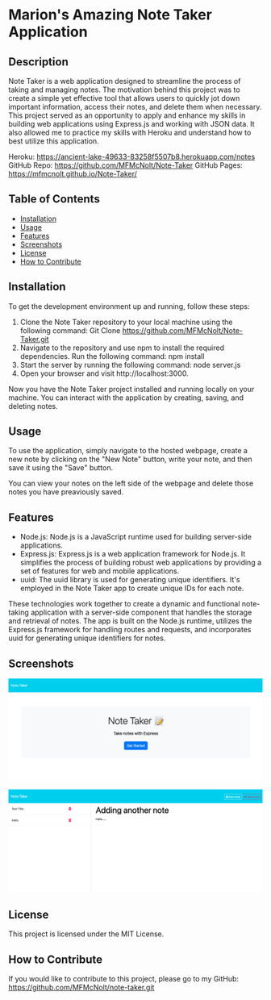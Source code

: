 # Marion's Amazing Note Taker Application

## Description

Note Taker is a web application designed to streamline the process of taking and managing notes. The motivation behind this project was to create a simple yet effective tool that allows users to quickly jot down important information, access their notes, and delete them when necessary. This project served as an opportunity to apply and enhance my skills in building web applications using Express.js and working with JSON data. It also allowed me to practice my skills with Heroku and understand how to best utilize this application.

Heroku: https://ancient-lake-49633-83258f5507b8.herokuapp.com/notes
GitHub Repo: https://github.com/MFMcNolt/Note-Taker
GitHub Pages: https://mfmcnolt.github.io/Note-Taker/

## Table of Contents

- [Installation](#installation)
- [Usage](#usage)
- [Features](#features)
- [Screenshots](#screenshots)
- [License](#license)
- [How to Contribute](#how-to-contribute)

## Installation

To get the development environment up and running, follow these steps:

1. Clone the Note Taker repository to your local machine using the following command: Git Clone https://github.com/MFMcNolt/Note-Taker.git
2. Navigate to the repository and use npm to install the required dependencies. Run the following command: npm install
3. Start the server by running the following command: node server.js
4. Open your browser and visit http://localhost:3000.

Now you have the Note Taker project installed and running locally on your machine. You can interact with the application by creating, saving, and deleting notes.

## Usage

To use the application, simply navigate to the hosted webpage, create a new note by clicking on the "New Note" button, write your note, and then save it using the "Save" button.

You can view your notes on the left side of the webpage and delete those notes you have preaviously saved.

## Features

- Node.js: Node.js is a JavaScript runtime used for building server-side applications.
- Express.js: Express.js is a web application framework for Node.js. It simplifies the process of building robust web applications by providing a set of features for web and mobile applications.
- uuid: The uuid library is used for generating unique identifiers. It's employed in the Note Taker app to create unique IDs for each note.

These technologies work together to create a dynamic and functional note-taking application with a server-side component that handles the storage and retrieval of notes. The app is built on the Node.js runtime, utilizes the Express.js framework for handling routes and requests, and incorporates uuid for generating unique identifiers for notes.

## Screenshots

![Alt text](/public/assets/screenshots/Screenshot%202023-11-07%20at%205.07.45%20pm.png)

![Alt text](/public/assets/screenshots/Screenshot%202023-11-07%20at%205.08.25%20pm.png)

## License
This project is licensed under the MIT License.

## How to Contribute
If you would like to contribute to this project, please go to my GitHub: https://github.com/MFMcNolt/note-taker.git

